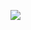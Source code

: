 ![](http://www.plantuml.com/plantuml/png/lPNDRXD13CVl-nHMEFHKeOA06sgQ5XG90MfLYQipwzswdPtPUcRRfgYFn07n27qnFFkLa2Q54ySTZ-sV_xPdiyCGKM9JsInSiQjHi08X4z6Lbk1x1d24vgeKtxXyvgqNU77qUlRkv6soUCb9kjE5rMjwzi6x-EV9QUSgZWGEtlHNplYUuE1Lzh2MrbWCuV-c31UO-rjs9HHe0wrPB3kAovh0IxpmMRO7Cur1Tz53BUmCrsYpMjDXIJ0vkMwuzf0J77EWnvyUfg97KOLy_ENO-8dMfHnTYPFHsBgS-IBUej2ahHrWSagXzYxWGZkWTek0WqCZ22LfNMZLP25mY5JXf7CyfaAnrI6i82a0XIXDwnjW2SPN6fsqcB0Puc6DyTFZ3rMwBOa2YdXh_KWuyze7TWZgJsFj-N1HHHKAFTGqK9cmhvkEZAlQKgNvqR1o10KeqQL8UQyTRcYtGNOIQZACLhaLmC5PYiyvvYFUa5ALgyLh9CCQgaN4w9C8VT43upnN7YxOeDegZae4mXHAdpI2C6H8wLQWcs1JrqEfosSglTONHgQv2Ywra9gjHfKaM-3ekoOOowaZWsHf-hfxVd59aMyw3jS5rHQwLigYSKb3pQfipxVpvAucqNdJ0iw_lJoVZrpTmBPQKRgZ72gkog07d9WBl4-vcz2WiEy9lzIHAxvltHgTL6uHr0kDeS33zpD0SwTpp2Jjv7oLXXOOda0jWIx9D37riRq1QJi1k_vAocwwwfysCgSYRLZgTdy_jMwGh4fw9oL5-ZtSIJhDAtPgaZJMYNRk2i7LKetK7_KinUuRR1e9NTykKFAquMdmXcNVq57J2xcSUwvbcZ5TqpKbsscs6B7miWQv1wTaXrNIxjvecxLygwP_UPRszVrp--ztlaafpAxdQlJT-bOap-sFoEYtUvDR-jrxlgBUjd8jyzPTN6NUN8SsuPCT6UzldTOCTetnYkzliwE_e-nG6v_-mBy1)
